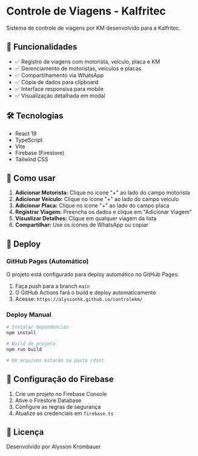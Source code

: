 # Controle de Viagens - Kalfritec

Sistema de controle de viagens por KM desenvolvido para a Kalfritec.

## 🚀 Funcionalidades

- ✅ Registro de viagens com motorista, veículo, placa e KM
- ✅ Gerenciamento de motoristas, veículos e placas
- ✅ Compartilhamento via WhatsApp
- ✅ Cópia de dados para clipboard
- ✅ Interface responsiva para mobile
- ✅ Visualização detalhada em modal

## 🛠️ Tecnologias

- React 19
- TypeScript
- Vite
- Firebase (Firestore)
- Tailwind CSS

## 📱 Como usar

1. **Adicionar Motorista:** Clique no ícone "+" ao lado do campo motorista
2. **Adicionar Veículo:** Clique no ícone "+" ao lado do campo veículo  
3. **Adicionar Placa:** Clique no ícone "+" ao lado do campo placa
4. **Registrar Viagem:** Preencha os dados e clique em "Adicionar Viagem"
5. **Visualizar Detalhes:** Clique em qualquer viagem da lista
6. **Compartilhar:** Use os ícones de WhatsApp ou copiar

## 🚀 Deploy

### GitHub Pages (Automático)

O projeto está configurado para deploy automático no GitHub Pages:

1. Faça push para a branch `main`
2. O GitHub Actions fará o build e deploy automaticamente
3. Acesse: `https://alyssonhk.github.io/controlekm/`

### Deploy Manual

```bash
# Instalar dependências
npm install

# Build do projeto
npm run build

# Os arquivos estarão na pasta /dist
```

## 🔧 Configuração do Firebase

1. Crie um projeto no Firebase Console
2. Ative o Firestore Database
3. Configure as regras de segurança
4. Atualize as credenciais em `firebase.ts`

## 📝 Licença

Desenvolvido por Alysson Krombauer
